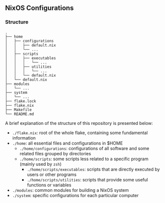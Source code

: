 ## NixOS Configurations

### Structure

```plain
.
├── home
│   ├── configurations
│   │   ├── default.nix
│   │   └── ...
│   ├── scripts
│   │   ├── executables
│   │   │   └── ...
│   │   ├── utilities
│   │   │   └── ...
│   │   └── default.nix
│   └── default.nix
├── modules
│   └── ...
├── system
│   └── ...
├── flake.lock
├── flake.nix
├── Makefile
└── README.md
```

A brief explanation of the structure of this repository is presented below:

- `./flake.nix`: root of the whole flake, containing some fundamental information
- `./home`: all essential files and configurations in $HOME
  - `./home/configurations`: configurations of all software and some related files grouped by directories
  - `./home/scripts`: some scripts less related to a specific program (mainly used by `zsh`)
    - `./home/scripts/executables`: scripts that are directly executed by users or other programs
    - `./home/scripts/utilities`: scripts that provide some useful functions or variables
- `./modules`: common modules for building a NixOS system
- `./system`: specific configurations for each particular computer
